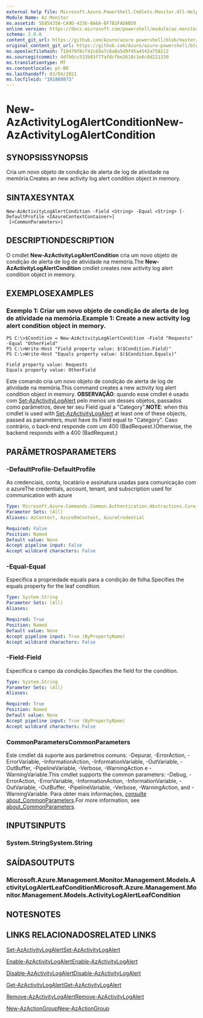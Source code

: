 ```yaml
---
external help file: Microsoft.Azure.PowerShell.Cmdlets.Monitor.dll-Help.xml
Module Name: Az.Monitor
ms.assetid: 5E854358-CA9D-4336-BA6A-BF7B1FADAB50
online version: https://docs.microsoft.com/powershell/module/az.monitor/new-azactivitylogalertcondition
schema: 2.0.0
content_git_url: https://github.com/Azure/azure-powershell/blob/master/src/Monitor/Monitor/help/New-AzActivityLogAlertCondition.md
original_content_git_url: https://github.com/Azure/azure-powershell/blob/master/src/Monitor/Monitor/help/New-AzActivityLogAlertCondition.md
ms.openlocfilehash: f18479f8cf42c68a7c8a8a5d9f45a4542a758212
ms.sourcegitcommit: 4dfb0cc533b83f77afdcfbe2618c1e6c8d221330
ms.translationtype: MT
ms.contentlocale: pt-BR
ms.lasthandoff: 03/04/2021
ms.locfileid: "101888873"
---
```

# <span data-ttu-id="fe8d6-101">New-AzActivityLogAlertCondition</span><span class="sxs-lookup"><span data-stu-id="fe8d6-101">New-AzActivityLogAlertCondition</span></span>

## <span data-ttu-id="fe8d6-102">SYNOPSIS</span><span class="sxs-lookup"><span data-stu-id="fe8d6-102">SYNOPSIS</span></span>
<span data-ttu-id="fe8d6-103">Cria um novo objeto de condição de alerta de log de atividade na memória.</span><span class="sxs-lookup"><span data-stu-id="fe8d6-103">Creates an new activity log alert condition object in memory.</span></span>

## <span data-ttu-id="fe8d6-104">SINTAXE</span><span class="sxs-lookup"><span data-stu-id="fe8d6-104">SYNTAX</span></span>

```
New-AzActivityLogAlertCondition -Field <String> -Equal <String> [-DefaultProfile <IAzureContextContainer>]
 [<CommonParameters>]
```

## <span data-ttu-id="fe8d6-105">DESCRIPTION</span><span class="sxs-lookup"><span data-stu-id="fe8d6-105">DESCRIPTION</span></span>
<span data-ttu-id="fe8d6-106">O cmdlet **New-AzActivityLogAlertCondition** cria um novo objeto de condição de alerta de log de atividade na memória.</span><span class="sxs-lookup"><span data-stu-id="fe8d6-106">The **New-AzActivityLogAlertCondition** cmdlet creates new activity log alert condition object in memory.</span></span>

## <span data-ttu-id="fe8d6-107">EXEMPLOS</span><span class="sxs-lookup"><span data-stu-id="fe8d6-107">EXAMPLES</span></span>

### <span data-ttu-id="fe8d6-108">Exemplo 1: Criar um novo objeto de condição de alerta de log de atividade na memória.</span><span class="sxs-lookup"><span data-stu-id="fe8d6-108">Example 1: Create a new activity log alert condition object in memory.</span></span>
```
PS C:\>$Condition = New-AzActivityLogAlertCondition -Field "Requests" -Equal "OtherField"
PS C:\>Write-Host "Field property value: $($Condition.Field)"
PS C:\>Write-Host "Equals property value: $($Condition.Equals)"

Field property value: Requests
Equals property value: OtherField
```

<span data-ttu-id="fe8d6-109">Este comando cria um novo objeto de condição de alerta de log de atividade na memória.</span><span class="sxs-lookup"><span data-stu-id="fe8d6-109">This command creates a new activity log alert condition object in memory.</span></span>
<span data-ttu-id="fe8d6-110">**OBSERVAÇÃO**: quando esse cmdlet é usado com [Set-AzActivityLogAlert](https://docs.microsoft.com/powershell/module/az.monitor/set-azactivitylogalert) pelo menos um desses objetos, passados como parâmetros, deve ter seu Field igual a "Category".</span><span class="sxs-lookup"><span data-stu-id="fe8d6-110">**NOTE**: when this cmdlet is used with [Set-AzActivityLogAlert](https://docs.microsoft.com/powershell/module/az.monitor/set-azactivitylogalert) at least one of these objects, passed as parameters, must have its Field equal to "Category".</span></span> <span data-ttu-id="fe8d6-111">Caso contrário, o back-end responde com um 400 (BadRequest.)</span><span class="sxs-lookup"><span data-stu-id="fe8d6-111">Otherwise, the backend responds with a 400 (BadRequest.)</span></span>

## <span data-ttu-id="fe8d6-112">PARÂMETROS</span><span class="sxs-lookup"><span data-stu-id="fe8d6-112">PARAMETERS</span></span>

### <span data-ttu-id="fe8d6-113">-DefaultProfile</span><span class="sxs-lookup"><span data-stu-id="fe8d6-113">-DefaultProfile</span></span>
<span data-ttu-id="fe8d6-114">As credenciais, conta, locatário e assinatura usadas para comunicação com o azure</span><span class="sxs-lookup"><span data-stu-id="fe8d6-114">The credentials, account, tenant, and subscription used for communication with azure</span></span>

```yaml
Type: Microsoft.Azure.Commands.Common.Authentication.Abstractions.Core.IAzureContextContainer
Parameter Sets: (All)
Aliases: AzContext, AzureRmContext, AzureCredential

Required: False
Position: Named
Default value: None
Accept pipeline input: False
Accept wildcard characters: False
```

### <span data-ttu-id="fe8d6-115">-Equal</span><span class="sxs-lookup"><span data-stu-id="fe8d6-115">-Equal</span></span>
<span data-ttu-id="fe8d6-116">Especifica a propriedade equals para a condição de folha.</span><span class="sxs-lookup"><span data-stu-id="fe8d6-116">Specifies the equals property for the leaf condition.</span></span>

```yaml
Type: System.String
Parameter Sets: (All)
Aliases:

Required: True
Position: Named
Default value: None
Accept pipeline input: True (ByPropertyName)
Accept wildcard characters: False
```

### <span data-ttu-id="fe8d6-117">-Field</span><span class="sxs-lookup"><span data-stu-id="fe8d6-117">-Field</span></span>
<span data-ttu-id="fe8d6-118">Especifica o campo da condição.</span><span class="sxs-lookup"><span data-stu-id="fe8d6-118">Specifies the field for the condition.</span></span>

```yaml
Type: System.String
Parameter Sets: (All)
Aliases:

Required: True
Position: Named
Default value: None
Accept pipeline input: True (ByPropertyName)
Accept wildcard characters: False
```

### <span data-ttu-id="fe8d6-119">CommonParameters</span><span class="sxs-lookup"><span data-stu-id="fe8d6-119">CommonParameters</span></span>
<span data-ttu-id="fe8d6-120">Este cmdlet dá suporte aos parâmetros comuns: -Depurar, -ErrorAction, -ErrorVariable, -InformationAction, -InformationVariable, -OutVariable, -OutBuffer, -PipelineVariable, -Verbose, -WarningAction e -WarningVariable.</span><span class="sxs-lookup"><span data-stu-id="fe8d6-120">This cmdlet supports the common parameters: -Debug, -ErrorAction, -ErrorVariable, -InformationAction, -InformationVariable, -OutVariable, -OutBuffer, -PipelineVariable, -Verbose, -WarningAction, and -WarningVariable.</span></span> <span data-ttu-id="fe8d6-121">Para obter mais informações, [consulte about_CommonParameters](http://go.microsoft.com/fwlink/?LinkID=113216).</span><span class="sxs-lookup"><span data-stu-id="fe8d6-121">For more information, see [about_CommonParameters](http://go.microsoft.com/fwlink/?LinkID=113216).</span></span>

## <span data-ttu-id="fe8d6-122">INPUTS</span><span class="sxs-lookup"><span data-stu-id="fe8d6-122">INPUTS</span></span>

### <span data-ttu-id="fe8d6-123">System.String</span><span class="sxs-lookup"><span data-stu-id="fe8d6-123">System.String</span></span>

## <span data-ttu-id="fe8d6-124">SAÍDAS</span><span class="sxs-lookup"><span data-stu-id="fe8d6-124">OUTPUTS</span></span>

### <span data-ttu-id="fe8d6-125">Microsoft.Azure.Management.Monitor.Management.Models.ActivityLogAlertLeafCondition</span><span class="sxs-lookup"><span data-stu-id="fe8d6-125">Microsoft.Azure.Management.Monitor.Management.Models.ActivityLogAlertLeafCondition</span></span>

## <span data-ttu-id="fe8d6-126">NOTES</span><span class="sxs-lookup"><span data-stu-id="fe8d6-126">NOTES</span></span>

## <span data-ttu-id="fe8d6-127">LINKS RELACIONADOS</span><span class="sxs-lookup"><span data-stu-id="fe8d6-127">RELATED LINKS</span></span>

[<span data-ttu-id="fe8d6-128">Set-AzActivityLogAlert</span><span class="sxs-lookup"><span data-stu-id="fe8d6-128">Set-AzActivityLogAlert</span></span>](./Set-AzActivityLogAlert.md)

[<span data-ttu-id="fe8d6-129">Enable-AzActivityLogAlert</span><span class="sxs-lookup"><span data-stu-id="fe8d6-129">Enable-AzActivityLogAlert</span></span>](./Enable-AzActivityLogAlert.md)

[<span data-ttu-id="fe8d6-130">Disable-AzActivityLogAlert</span><span class="sxs-lookup"><span data-stu-id="fe8d6-130">Disable-AzActivityLogAlert</span></span>](./Disable-AzActivityLogAlert.md)

[<span data-ttu-id="fe8d6-131">Get-AzActivityLogAlert</span><span class="sxs-lookup"><span data-stu-id="fe8d6-131">Get-AzActivityLogAlert</span></span>](./Get-AzActivityLogAlert.md)

[<span data-ttu-id="fe8d6-132">Remove-AzActivityLogAlert</span><span class="sxs-lookup"><span data-stu-id="fe8d6-132">Remove-AzActivityLogAlert</span></span>](./Remove-AzActivityLogAlert.md)

[<span data-ttu-id="fe8d6-133">New-AzActionGroup</span><span class="sxs-lookup"><span data-stu-id="fe8d6-133">New-AzActionGroup</span></span>](./Get-AzActionGroup.md)
